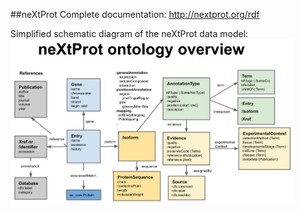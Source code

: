 ##neXtProt
Complete documentation: http://nextprot.org/rdf

Simplified schematic diagram of the neXtProt data model:
<a href="https://raw.githubusercontent.com/calipho-sib/nextprot-docs/master/pages/assets/nx-model-v2.png" target="_blank"><img width="90%" src="https://raw.githubusercontent.com/calipho-sib/nextprot-docs/master/pages/assets/nx-model-v2.png"/></a>

